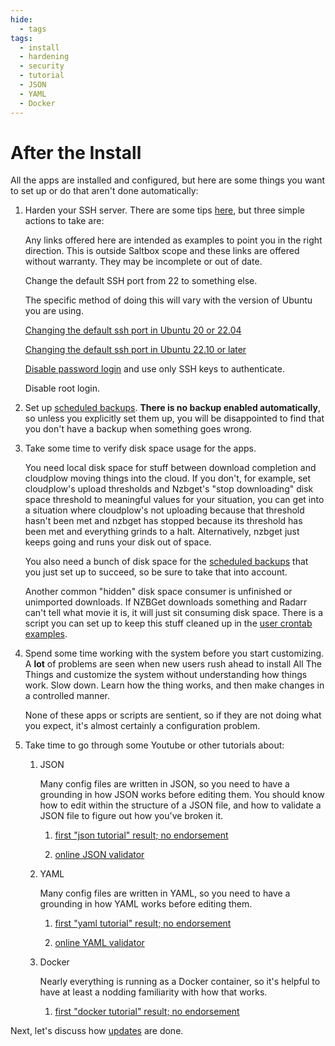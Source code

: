 ```yaml
---
hide:
  - tags
tags:
  - install
  - hardening
  - security
  - tutorial
  - JSON
  - YAML
  - Docker
---
```


# After the Install

All the apps are installed and configured, but here are some things you want to set up or do that aren't done automatically:

1. Harden your SSH server.  There are some tips [here](https://linuxhandbook.com/ssh-hardening-tips/), but three simple actions to take are:

   Any links offered here are intended as examples to point you in the right direction.  This is outside Saltbox scope and these links are offered without warranty.  They may be incomplete or out of date.
   
   Change the default SSH port from 22 to something else.

   The specific method of doing this will vary with the version of Ubuntu you are using.

   [Changing the default ssh port in Ubuntu 20 or 22.04](https://linuxhandbook.com/change-ssh-port/)

   [Changing the default ssh port in Ubuntu 22.10 or later](https://askubuntu.com/a/1439482)

   [Disable password login](https://linuxhandbook.com/ssh-disable-password-authentication/) and use only SSH keys to authenticate.

   Disable root login.

3. Set up [scheduled backups](../backup/backup.md). **There is no backup enabled automatically**, so unless you explicitly set them up, you will be disappointed to find that you don't have a backup when something goes wrong.

4. Take some time to verify disk space usage for the apps.

    You need local disk space for stuff between download completion and cloudplow moving things into the cloud.  If you don't, for example, set cloudplow's upload thresholds and Nzbget's "stop downloading" disk space threshold to meaningful values for your situation, you can get into a situation where cloudplow's not uploading because that threshold hasn't been met and nzbget has stopped because its threshold has been met and everything grinds to a halt.  Alternatively, nzbget just keeps going and runs your disk out of space.

    You also need a bunch of disk space for the [scheduled backups](../backup/backup.md) that you just set up to succeed, so be sure to take that into account.

    Another common "hidden" disk space consumer is unfinished or unimported downloads.  If NZBGet downloads something and Radarr can't tell what movie it is, it will just sit consuming disk space.  There is a script you can set up to keep this stuff cleaned up in the [user crontab examples](../../advanced/user-crontab-examples.md).

5. Spend some time working with the system before you start customizing.  A **lot** of problems are seen when new users rush ahead to install All The Things and customize the system without understanding how things work.  Slow down.  Learn how the thing works, and then make changes in a controlled manner.

    None of these apps or scripts are sentient, so if they are not doing what you expect, it's almost certainly a configuration problem.

6. Take time to go through some Youtube or other tutorials about:

    1. JSON

        Many config files are written in JSON, so you need to have a grounding in how JSON works before editing them.  You should know how to edit within the structure of a JSON file, and how to validate a JSON file to figure out how you've broken it.

        1. [first "json tutorial" result; no endorsement](https://www.tutorialspoint.com/json/index.htm)

        2. [online JSON validator](https://jsonlint.com)

    2. YAML

        Many config files are written in YAML, so you need to have a grounding in how YAML works before editing them.

        1. [first "yaml tutorial" result; no endorsement](https://www.tutorialspoint.com/yaml/index.htm)

        2. [online YAML validator](http://www.yamllint.com/)

    3. Docker

        Nearly everything is running as a Docker container, so it's helpful to have at least a nodding familiarity with how that works.

        1. [first "docker tutorial" result; no endorsement](https://www.docker.com/101-tutorial)

Next, let's discuss how [updates](../basics/update.md) are done.
